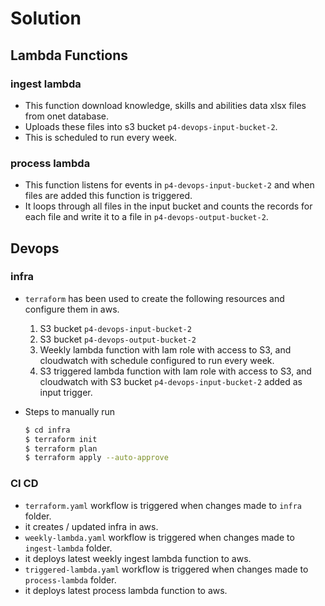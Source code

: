 # Solution

## Lambda Functions

### ingest lambda

- This function download knowledge, skills and abilities data xlsx files from onet database.
- Uploads these files into s3 bucket `p4-devops-input-bucket-2`.
- This is scheduled to run every week.

### process lambda

- This function listens for events in `p4-devops-input-bucket-2` and when files are added this function is triggered.
- It loops through all files in the input bucket and counts the records for each file and write it to a file in `p4-devops-output-bucket-2`.

## Devops

### infra

- `terraform` has been used to create the following resources and configure them in aws.
  
    1. S3 bucket `p4-devops-input-bucket-2`
    2. S3 bucket `p4-devops-output-bucket-2`
    3. Weekly lambda function with Iam role with access to S3, and cloudwatch with schedule configured to run every week.
    4. S3  triggered lambda function with Iam role with access to S3, and cloudwatch with S3 bucket `p4-devops-input-bucket-2` added as input trigger.
 
-  Steps to manually run

    ```bash
    $ cd infra
    $ terraform init
    $ terraform plan
    $ terraform apply --auto-approve
    ```
 
### CI CD

- `terraform.yaml` workflow is triggered when changes made to `infra` folder.
- it creates / updated infra in aws.
- `weekly-lambda.yaml` workflow is triggered when changes made to `ingest-lambda` folder.
- it deploys latest weekly ingest lambda function to aws.
- `triggered-lambda.yaml` workflow is triggered when changes made to `process-lambda` folder.
- it deploys latest process lambda function to aws.
